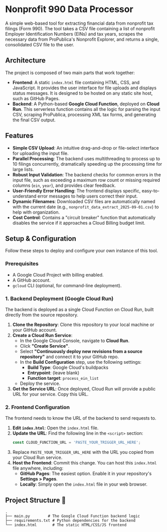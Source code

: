 # Nonprofit 990 Data Processor

A simple web-based tool for extracting financial data from nonprofit tax filings (Form 990). The tool takes a CSV file containing a list of nonprofit Employer Identification Numbers (EINs) and tax years, scrapes the necessary data from ProPublica's Nonprofit Explorer, and returns a single, consolidated CSV file to the user.

## Architecture

The project is composed of two main parts that work together:

* **Frontend**: A static `index.html` file containing HTML, CSS, and JavaScript. It provides the user interface for file uploads and displays status messages. It is designed to be hosted on any static site host, such as GitHub Pages.
* **Backend**: A Python-based **Google Cloud Function**, deployed on **Cloud Run**. This serverless function contains all the logic for parsing the input CSV, scraping ProPublica, processing XML tax forms, and generating the final CSV output.

## Features

* **Simple CSV Upload**: An intuitive drag-and-drop or file-select interface for uploading the input file.
* **Parallel Processing**: The backend uses multithreading to process up to 10 filings concurrently, dramatically speeding up the processing time for large lists.
* **Robust Input Validation**: The backend checks for common errors in the input file, such as exceeding a maximum row count or missing required columns (`ein`, `year`), and provides clear feedback.
* **User-Friendly Error Handling**: The frontend displays specific, easy-to-understand error messages to help users correct their input.
* **Dynamic Filenames**: Downloaded CSV files are automatically named with the current date (e.g., `nonprofit_data_extract_2025-09-01.csv`) to help with organization.
* **Cost Control**: Contains a "circuit breaker" function that automatically disables the service if it approaches a Cloud Billing budget limit.


## Setup & Configuration

Follow these steps to deploy and configure your own instance of this tool.

### Prerequisites

* A Google Cloud Project with billing enabled.
* A GitHub account.
* `gcloud` CLI (optional, for command-line deployment).

### 1. Backend Deployment (Google Cloud Run)

The backend is deployed as a single Cloud Function on Cloud Run, built directly from the source repository.

1.  **Clone the Repository**: Clone this repository to your local machine or your GitHub account.
2.  **Create a Cloud Run Service**:
    * In the Google Cloud Console, navigate to **Cloud Run**.
    * Click **"Create Service"**.
    * Select **"Continuously deploy new revisions from a source repository"** and connect it to your GitHub repo.
    * In the **Build Configuration** step, use the following settings:
        * **Build Type**: Google Cloud's buildpacks
        * **Entrypoint**: (leave blank)
        * **Function target**: `process_ein_list`
    * Deploy the service.
3.  **Get the Service URL**: Once deployed, Cloud Run will provide a public URL for your service. Copy this URL.

### 2. Frontend Configuration

The frontend needs to know the URL of the backend to send requests to.

1.  **Edit `index.html`**: Open the `index.html` file.
2.  **Update the URL**: Find the following line in the `<script>` section:
    ```javascript
    const CLOUD_FUNCTION_URL = 'PASTE_YOUR_TRIGGER_URL_HERE';
    ```
3.  Replace `PASTE_YOUR_TRIGGER_URL_HERE` with the URL you copied from your Cloud Run service.
4.  **Host the Frontend**: Commit this change. You can host this `index.html` file anywhere, including:
    * **GitHub Pages**: The easiest option. Enable it in your repository's **Settings > Pages**.
    * **Locally**: Simply open the `index.html` file in your web browser.

## Project Structure 📁

```
.
├── main.py        # The Google Cloud Function backend logic
├── requirements.txt # Python dependencies for the backend
└── index.html       # The static HTML/CSS/JS frontend
```

